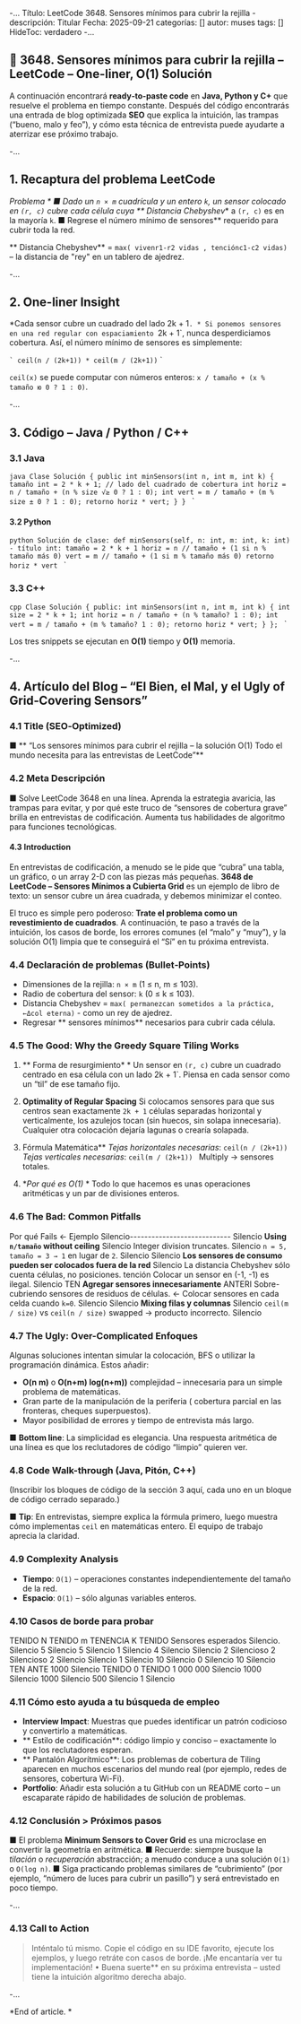 -...
Título: LeetCode 3648. Sensores mínimos para cubrir la rejilla -
descripción: Titular
Fecha: 2025-09-21
categorías: []
autor: muses
tags: []
HideToc: verdadero
-...
## 🎯 3648. Sensores mínimos para cubrir la rejilla – LeetCode – One-liner, O(1) Solución

A continuación encontrará **ready‐to‐paste code** en **Java, Python y C+** que resuelve el problema en tiempo constante.
Después del código encontrarás una entrada de blog optimizada **SEO** que explica la intuición, las trampas (“bueno, malo y feo”), y cómo esta técnica de entrevista puede ayudarte a aterrizar ese próximo trabajo.

-...

## 1. Recaptura del problema LeetCode

**Problema* *
■ Dado un `n × m` cuadrícula y un entero `k`, un sensor colocado en `(r, c)` cubre cada célula cuya ** Distancia Chebyshev** a `(r, c)` es en la mayoría `k`.
■ Regrese el número mínimo de sensores** requerido para cubrir toda la red.

** Distancia Chebyshev** = `max( vivenr1-r2 vidas , tenciónc1-c2 vidas)` – la distancia de "rey" en un tablero de ajedrez.

-...

## 2. One-liner Insight

*Cada sensor cubre un cuadrado del lado 2k + 1`. *
Si ponemos sensores en una red regular con espaciamiento `2k + 1`, nunca desperdiciamos cobertura.
Así, el número mínimo de sensores es simplemente:

`` `
ceil(n / (2k+1)) * ceil(m / (2k+1))
`` `

`ceil(x)` se puede computar con números enteros: `x / tamaño + (x % tamaño ю 0 ? 1 : 0)`.

-...

## 3. Código – Java / Python / C++

### 3.1 Java

``java
Clase Solución {
public int minSensors(int n, int m, int k) {
tamaño int = 2 * k + 1; // lado del cuadrado de cobertura
int horiz = n / tamaño + (n % size √≥ 0 ? 1 : 0);
int vert = m / tamaño + (m % size ± 0 ? 1 : 0);
retorno horiz * vert;
}
}
`` `

#### 3.2 Python

``python
Solución de clase:
def minSensors(self, n: int, m: int, k: int) - título int:
tamaño = 2 * k + 1
horiz = n // tamaño + (1 si n % tamaño más 0)
vert = m // tamaño + (1 si m % tamaño más 0)
retorno horiz * vert
`` `

### 3.3 C++

``cpp
Clase Solución {
public:
int minSensors(int n, int m, int k) {
int size = 2 * k + 1;
int horiz = n / tamaño + (n % tamaño? 1 : 0);
int vert = m / tamaño + (m % tamaño? 1 : 0);
retorno horiz * vert;
}
};
`` `

Los tres snippets se ejecutan en **O(1)** tiempo y **O(1)** memoria.

-...

## 4. Artículo del Blog – “El Bien, el Mal, y el Ugly of Grid‐Covering Sensors”

### 4.1 Title (SEO‐Optimized)

■ ** “Los sensores mínimos para cubrir el rejilla – la solución O(1) Todo el mundo necesita para las entrevistas de LeetCode”**

### 4.2 Meta Descripción

■ Solve LeetCode 3648 en una línea. Aprenda la estrategia avaricia, las trampas para evitar, y por qué este truco de “sensores de cobertura grave” brilla en entrevistas de codificación. Aumenta tus habilidades de algoritmo para funciones tecnológicas.

#### 4.3 Introduction

En entrevistas de codificación, a menudo se le pide que “cubra” una tabla, un gráfico, o un array 2-D con las piezas más pequeñas.
**3648 de LeetCode – Sensores Mínimos a Cubierta Grid** es un ejemplo de libro de texto: un sensor cubre un área cuadrada, y debemos minimizar el conteo.

El truco es simple pero poderoso: **Trate el problema como un revestimiento de cuadrados**.
A continuación, te paso a través de la intuición, los casos de borde, los errores comunes (el “malo” y “muy”), y la solución O(1) limpia que te conseguirá el “Sí” en tu próxima entrevista.

### 4.4 Declaración de problemas (Bullet‐Points)

* Dimensiones de la rejilla: `n × m` (1 ≤ n, m ≤ 103).
* Radio de cobertura del sensor: `k` (0 ≤ k ≤ 103).
* Distancia Chebyshev = `max( permanezcan sometidos a la práctica, ←Δcol eterna)` - como un rey de ajedrez.
* Regresar ** sensores mínimos** necesarios para cubrir cada célula.

### 4.5 The Good: Why the Greedy Square Tiling Works

1. ** Forma de resurgimiento* *
Un sensor en `(r, c)` cubre un cuadrado centrado en esa célula con un lado 2k + 1`.
Piensa en cada sensor como un “til” de ese tamaño fijo.

2. **Optimality of Regular Spacing**
Si colocamos sensores para que sus centros sean exactamente `2k + 1` células separadas horizontal y verticalmente, los azulejos tocan (sin huecos, sin solapa innecesaria).
Cualquier otra colocación dejaría lagunas o crearía solapada.

3. Fórmula Matemática**
*Tejas horizontales necesarias*: `ceil(n / (2k+1)) `
*Tejas verticales necesarias*: `ceil(m / (2k+1)) `
Multiply → sensores totales.

4. **Por qué es O(1)* *
Todo lo que hacemos es unas operaciones aritméticas y un par de divisiones enteros.

### 4.6 The Bad: Common Pitfalls

Por qué Fails ← Ejemplo
Silencio----------------------------
Silencio **Using `n/tamaño` without ceiling** Silencio Integer division truncates. Silencio `n = 5, tamaño = 3 → 1` en lugar de `2`. Silencio
Silencio **Los sensores de consumo pueden ser colocados fuera de la red** Silencio La distancia Chebyshev sólo cuenta células, no posiciones. tención Colocar un sensor en (-1, -1) es ilegal. Silencio
TEN **Agregar sensores innecesariamente** ANTERI Sobre-cubriendo sensores de residuos de células. ← Colocar sensores en cada celda cuando `k=0`. Silencio
Silencio **Mixing filas y columnas** Silencio `ceil(m / size)` vs `ceil(n / size)` swapped → producto incorrecto. Silencio

### 4.7 The Ugly: Over-Complicated Enfoques

Algunas soluciones intentan simular la colocación, BFS o utilizar la programación dinámica.
Estos añadir:

* **O(n m)** o **O(n+m) log(n+m))** complejidad – innecesaria para un simple problema de matemáticas.
* Gran parte de la manipulación de la periferia ( cobertura parcial en las fronteras, cheques superpuestos).
* Mayor posibilidad de errores y tiempo de entrevista más largo.

■ **Bottom line**: La simplicidad es elegancia. Una respuesta aritmética de una línea es que los reclutadores de código “limpio” quieren ver.

### 4.8 Code Walk-through (Java, Pitón, C++)

(Inscribir los bloques de código de la sección 3 aquí, cada uno en un bloque de código cerrado separado.)

■ **Tip**: En entrevistas, siempre explica la fórmula primero, luego muestra cómo implementas `ceil` en matemáticas entero. El equipo de trabajo aprecia la claridad.

### 4.9 Complexity Analysis

* **Tiempo**: `O(1)` – operaciones constantes independientemente del tamaño de la red.
* **Espacio**: `O(1)` – sólo algunas variables enteros.

### 4.10 Casos de borde para probar

TENIDO N TENIDO m TENENCIA K TENIDO Sensores esperados
Silencio.
Silencio 5 Silencio 5 Silencio 1 Silencio 4 Silencio
Silencio 2 Silencioso 2 Silencioso 2 Silencio
Silencio 1 Silencio 10 Silencio 0 Silencio 10 Silencio
TEN ANTE 1000 Silencio TENIDO 0 TENIDO 1 000 000
Silencio 1000 Silencio 1000 Silencio 500 Silencio 1 Silencio

### 4.11 Cómo esto ayuda a tu búsqueda de empleo

* **Interview Impact**: Muestras que puedes identificar un patrón codicioso y convertirlo a matemáticas.
* ** Estilo de codificación**: código limpio y conciso – exactamente lo que los reclutadores esperan.
* ** Pantalón Algorítmico**: Los problemas de cobertura de Tiling aparecen en muchos escenarios del mundo real (por ejemplo, redes de sensores, cobertura Wi-Fi).
* **Portfolio**: Añadir esta solución a tu GitHub con un README corto – un escaparate rápido de habilidades de solución de problemas.

### 4.12 Conclusión > Próximos pasos

■ El problema **Minimum Sensors to Cover Grid** es una microclase en convertir la geometría en aritmética.
■ Recuerde: siempre busque la *tilación* o *recuperación* abstracción; a menudo conduce a una solución `O(1)` o `O(log n)`.
■ Siga practicando problemas similares de “cubrimiento” (por ejemplo, “número de luces para cubrir un pasillo”) y será entrevistado en poco tiempo.

-...

### 4.13 Call to Action

> Inténtalo tú mismo. Copie el código en su IDE favorito, ejecute los ejemplos, y luego retráte con casos de borde.
¡Me encantaría ver tu implementación!
• Buena suerte** en su próxima entrevista – usted tiene la intuición algoritmo derecha abajo.

-...

*End of article. *